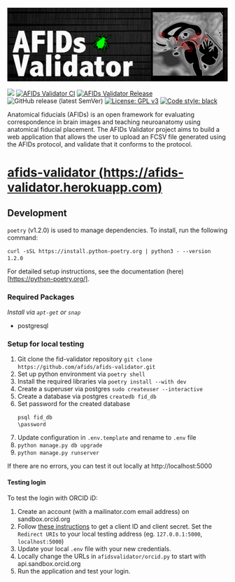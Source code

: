 [![AFIDs](https://github.com/afids/afids-validator/blob/master/afidsvalidator/static/images/banner.png)](./static/images/banner.png)

[![](https://img.shields.io/twitter/url?style=social&url=https%3A%2F%2Ftwitter.com%2Fafids_project)](https://twitter.com/afids_project)
[![AFIDs Validator CI](https://github.com/afids/afids-validator/actions/workflows/afids-validator_ci.yml/badge.svg)](https://github.com/afids/afids-validator/actions/workflows/afids-validator_ci.yml)
[![AFIDs Validator Release](https://github.com/afids/afids-validator/actions/workflows/afids-validator_release.yml/badge.svg)](https://github.com/afids/afids-validator/actions/workflows/afids-validator_release.yml)
![GitHub release (latest SemVer)](https://img.shields.io/github/v/release/afids/afids-validator?sort=semver)
[![License: GPL v3](https://img.shields.io/badge/License-GPLv3-blue.svg)](https://www.gnu.org/licenses/gpl-3.0)
[![Code style: black](https://img.shields.io/badge/code%20style-black-000000.svg)](https://github.com/psf/black)

Anatomical fiducials (AFIDs) is an open framework for evaluating correspondence in brain images and teaching neuroanatomy using anatomical fiducial placement. The AFIDs Validator project aims to build a web application that allows the user to upload an FCSV file generated using the AFIDs protocol, and validate that it conforms to the protocol.

# [afids-validator (https://afids-validator.herokuapp.com)](https://afids-validator.herokuapp.com)

## Development
`poetry` (v1.2.0) is used to manage dependencies. To install, run the following command:

```
curl -sSL https://install.python-poetry.org | python3 - --version 1.2.0
```

For detailed setup instructions, see the documentation (here)[https://python-poetry.org/].



### Required Packages
_Install via `apt-get` or `snap`_
* postgresql

### Setup for local testing
1. Git clone the fid-validator repository `git clone https://github.com/afids/afids-validator.git`
2. Set up python environment via `poetry shell`
3. Install the required libraries via `poetry install --with dev`
4. Create a superuser via postgres `sudo createuser --interactive`
5. Create a database via postgres `createdb fid_db`
6. Set password for the created database
    ```
    psql fid_db
    \password
    ```
8. Update configuration in `.env.template` and rename to `.env` file
10. `python manage.py db upgrade`
11. `python manage.py runserver`

If there are no errors, you can test it out locally at http://localhost:5000

#### Testing login

To test the login with ORCID iD:

1. Create an account (with a mailinator.com email address) on sandbox.orcid.org
2. Follow [these instructions](https://info.orcid.org/documentation/integration-guide/registering-a-public-api-client/#easy-faq-2606) to get a client ID and client secret. Set the `Redirect URIs` to your local testing address (eg. `127.0.0.1:5000`, `localhost:5000`)
3. Update your local `.env` file with your new credentials.
4. Locally change the URLs in `afidsvalidator/orcid.py` to start with api.sandbox.orcid.org
5. Run the application and test your login.
